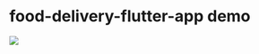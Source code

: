 # food-delivery-flutter-app demo

![](https://github.com/sidChouaib/food-delivery-flutter-app/blob/main/Order-food%20(1).gif)
